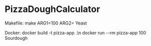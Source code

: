 # PizzaDoughCalculator


Makefile:
make ARG1=100 ARG2= Yeast


Docker:
docker build -t pizza-app .\n
docker run --rm pizza-app 100 Sourdough
